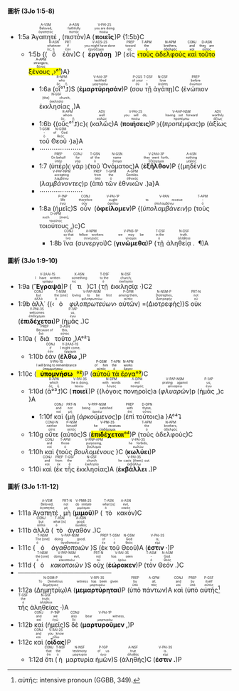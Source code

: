 #### 圖析 (3Jo 1:5-8)
- 1:5a <RUBY><ruby><ruby>Ἀγαπητέ , <rt>ἀγαπητός</rt></ruby><rt>Beloved,</rt></ruby><rt>A-VSM</rt></RUBY> (<RUBY><ruby><ruby>πιστὸν<rt>πιστός</rt></ruby><rt>faithfully</rt></ruby><rt>A-ASN</rt></RUBY>)A (<RUBY><ruby><ruby><strong>ποιεῖς</strong><rt>ποιέω</rt></ruby><rt>you are doing</rt></ruby><rt>V-PAI-2S</rt></RUBY>)P {1:5b}C
	- 1:5b {(<RUBY><ruby><ruby>ὃ<rt>ὅς, ἥ</rt></ruby><rt>whatever</rt></ruby><rt>R-ASN</rt></RUBY> <RUBY><ruby><ruby>ἐὰν<rt>ἐάν</rt></ruby><rt>if</rt></ruby><rt>PRT</rt></RUBY>)C (<RUBY><ruby><ruby><strong>ἐργάσῃ</strong><rt>ἐργάζομαι</rt></ruby><rt>you might have done</rt></ruby><rt>V-ADS-2S</rt></RUBY>)P (<RUBY><ruby><ruby>εἰς<rt>εἰς</rt></ruby><rt>toward</rt></ruby><rt>PREP</rt></RUBY> <mark>‹<RUBY><ruby><ruby>τοὺς<rt>ὁ</rt></ruby><rt>the</rt></ruby><rt>T-APM</rt></RUBY> <RUBY><ruby><ruby>ἀδελφοὺς<rt>ἀδελφός</rt></ruby><rt>brothers,</rt></ruby><rt>N-APM</rt></RUBY> <RUBY><ruby><ruby>καὶ<rt>καί</rt></ruby><rt>and</rt></ruby><rt>CONJ</rt></RUBY> <RUBY><ruby><ruby>τοῦτο<rt>οὗτος</rt></ruby><rt>they are</rt></ruby><rt>D-ASN</rt></RUBY> <RUBY><ruby><ruby>ξένους , <rt>ξένος</rt></ruby><rt>strangers,</rt></ruby><rt>A-APM</rt></RUBY>›°¹</mark>)A}
		- 1:6a (<RUBY><ruby><ruby>οἳ°¹⮥<rt>ὅς, ἥ</rt></ruby><rt>who</rt></ruby><rt>R-NPM</rt></RUBY>)S (<RUBY><ruby><ruby><strong>ἐμαρτύρησάν</strong><rt>μαρτυρέω</rt></ruby><rt>testified</rt></ruby><rt>V-AAI-3P</rt></RUBY>)P (<RUBY><ruby><ruby>σου<rt>σύ</rt></ruby><rt>of your</rt></ruby><rt>P-2GS</rt></RUBY> <RUBY><ruby><ruby>τῇ<rt>ὁ</rt></ruby><rt>-</rt></ruby><rt>T-DSF</rt></RUBY> <RUBY><ruby><ruby>ἀγάπῃ<rt>ἀγάπη</rt></ruby><rt>love</rt></ruby><rt>N-DSF</rt></RUBY>)C (<RUBY><ruby><ruby>ἐνώπιον<rt>ἐνώπιον</rt></ruby><rt>before</rt></ruby><rt>PREP</rt></RUBY> <RUBY><ruby><ruby>ἐκκλησίας , <rt>ἐκκλησία</rt></ruby><rt>[the] church,</rt></ruby><rt>N-GSF</rt></RUBY>)A 
		- 1:6b {(<RUBY><ruby><ruby>οὓς°¹⮥<rt>ὅς, ἥ</rt></ruby><rt>whom</rt></ruby><rt>R-APM</rt></RUBY>)c}⦇ (<RUBY><ruby><ruby>καλῶς<rt>καλῶς</rt></ruby><rt>well</rt></ruby><rt>ADV</rt></RUBY>)A (<RUBY><ruby><ruby><strong>ποιήσεις</strong><rt>ποιέω</rt></ruby><rt>you will do,</rt></ruby><rt>V-FAI-2S</rt></RUBY>)P ⦈{(<RUBY><ruby><ruby><em>προπέμψας</em><rt>προπέμπω</rt></ruby><rt>having set forward</rt></ruby><rt>V-AAP-NSM</rt></RUBY>)p (<RUBY><ruby><ruby>ἀξίως<rt>ἀξίως</rt></ruby><rt>worthily</rt></ruby><rt>ADV</rt></RUBY> <RUBY><ruby><ruby>τοῦ<rt>ὁ</rt></ruby><rt>-</rt></ruby><rt>T-GSM</rt></RUBY> <RUBY><ruby><ruby>Θεοῦ · <rt>θεός</rt></ruby><rt>of God.</rt></ruby><rt>N-GSM</rt></RUBY>)a}A
		- ⋯⋯⋯⋯⋯⋯⋯
		- 1:7 (<RUBY><ruby><ruby>ὑπὲρ<rt>ὑπέρ</rt></ruby><rt>On behalf</rt></ruby><rt>PREP</rt></RUBY>)⦇ <RUBY><ruby><ruby>γὰρ<rt>γάρ</rt></ruby><rt>for</rt></ruby><rt>CONJ</rt></RUBY> ⦈(<RUBY><ruby><ruby>τοῦ<rt>ὁ</rt></ruby><rt>of the</rt></ruby><rt>T-GSN</rt></RUBY> <RUBY><ruby><ruby>Ὀνόματος<rt>ὄνομα</rt></ruby><rt>name</rt></ruby><rt>N-GSN</rt></RUBY>)A (<RUBY><ruby><ruby><strong>ἐξῆλθον</strong><rt>ἐξέρχομαι</rt></ruby><rt>they went forth,</rt></ruby><rt>V-2AAI-3P</rt></RUBY>)P {(<RUBY><ruby><ruby>μηδὲν<rt>μηδείς</rt></ruby><rt>nothing</rt></ruby><rt>A-ASN</rt></RUBY>)c (<RUBY><ruby><ruby><em>λαμβάνοντες</em><rt>λαμβάνω</rt></ruby><rt>accepting</rt></ruby><rt>V-PAP-NPM</rt></RUBY>)p (<RUBY><ruby><ruby>ἀπὸ<rt>ἀπό</rt></ruby><rt>from</rt></ruby><rt>PREP</rt></RUBY> <RUBY><ruby><ruby>τῶν<rt>ὁ</rt></ruby><rt>the</rt></ruby><rt>T-GPM</rt></RUBY> <RUBY><ruby><ruby>ἐθνικῶν . <rt>ἐθνικός</rt></ruby><rt>Gentiles.</rt></ruby><rt>A-GPM</rt></RUBY>)a}A
		- ⋯⋯⋯⋯⋯⋯⋯
		- 1:8a (<RUBY><ruby><ruby>ἡμεῖς<rt>ἐγώ</rt></ruby><rt>We</rt></ruby><rt>P-1NP</rt></RUBY>)S <RUBY><ruby><ruby>οὖν<rt>οὖν</rt></ruby><rt>therefore</rt></ruby><rt>CONJ</rt></RUBY> (<RUBY><ruby><ruby><strong>ὀφείλομεν</strong><rt>ὀφείλω</rt></ruby><rt>ought</rt></ruby><rt>V-PAI-1P</rt></RUBY>)P {(<RUBY><ruby><ruby><em>ὑπολαμβάνειν</em><rt>ὑπολαμβάνω</rt></ruby><rt>to receive</rt></ruby><rt>V-PAN</rt></RUBY>)p (<RUBY><ruby><ruby>τοὺς<rt>ὁ</rt></ruby><rt>-</rt></ruby><rt>T-APM</rt></RUBY> <RUBY><ruby><ruby>τοιούτους , <rt>τοιοῦτος</rt></ruby><rt>such [men],</rt></ruby><rt>D-APM</rt></RUBY>)c}C
			- 1:8b <RUBY><ruby><ruby>ἵνα<rt>ἵνα</rt></ruby><rt>so that</rt></ruby><rt>CONJ</rt></RUBY> (<RUBY><ruby><ruby>συνεργοὶ<rt>συνεργός</rt></ruby><rt>fellow workers</rt></ruby><rt>A-NPM</rt></RUBY>)C (<RUBY><ruby><ruby><strong>γινώμεθα</strong><rt>γίνομαι</rt></ruby><rt>we may be</rt></ruby><rt>V-PNS-1P</rt></RUBY>)P (<RUBY><ruby><ruby>τῇ<rt>ὁ</rt></ruby><rt>in the</rt></ruby><rt>T-DSF</rt></RUBY> <RUBY><ruby><ruby>ἀληθείᾳ .  ¶ <rt>ἀλήθεια</rt></ruby><rt>truth.</rt></ruby><rt>N-DSF</rt></RUBY>)A


#### 圖析 (3Jo 1:9-10)

- 1:9a (<RUBY><ruby><ruby><strong>Ἔγραψά</strong><rt>γράφω</rt></ruby><rt>I have written</rt></ruby><rt>V-2AAI-1S</rt></RUBY>)P (<RUBY><ruby><ruby>τι<rt>τις</rt></ruby><rt>something</rt></ruby><rt>X-ASN</rt></RUBY>)C1 (<RUBY><ruby><ruby>τῇ<rt>ὁ</rt></ruby><rt>to the</rt></ruby><rt>T-DSF</rt></RUBY> <RUBY><ruby><ruby>ἐκκλησίᾳ · <rt>ἐκκλησία</rt></ruby><rt>church;</rt></ruby><rt>N-DSF</rt></RUBY>)C2
- 1:9b <RUBY><ruby><ruby>ἀλλ᾽<rt>ἀλλά</rt></ruby><rt>but</rt></ruby><rt>CONJ</rt></RUBY> {(‹<RUBY><ruby><ruby>ὁ<rt>ὁ</rt></ruby><rt>the [one]</rt></ruby><rt>T-NSM</rt></RUBY> <RUBY><ruby><ruby><em>φιλοπρωτεύων</em><rt>φιλοπρωτεύω</rt></ruby><rt>loving to be first</rt></ruby><rt>V-PAP-NSM</rt></RUBY>› <RUBY><ruby><ruby>αὐτῶν<rt>αὐτός</rt></ruby><rt>among them,</rt></ruby><rt>P-GPM</rt></RUBY>) =(<RUBY><ruby><ruby>Διοτρεφὴς<rt>Διοτρεφής</rt></ruby><rt>Diotrephes,</rt></ruby><rt>N-NSM-P</rt></RUBY>)}S <RUBY><ruby><ruby>οὐκ<rt>οὐ</rt></ruby><rt>not</rt></ruby><rt>PRT-N</rt></RUBY> (<RUBY><ruby><ruby><strong>ἐπιδέχεται</strong><rt>ἐπιδέχομαι</rt></ruby><rt>welcomes</rt></ruby><rt>V-PNI-3S</rt></RUBY>)P (<RUBY><ruby><ruby>ἡμᾶς . <rt>ἐγώ</rt></ruby><rt>us.</rt></ruby><rt>P-1AP</rt></RUBY>)C
- 1:10a (<RUBY><ruby><ruby>διὰ<rt>διά</rt></ruby><rt>Because of</rt></ruby><rt>PREP</rt></RUBY> <RUBY><ruby><ruby>τοῦτο , <rt>οὗτος</rt></ruby><rt>this,</rt></ruby><rt>D-ASN</rt></RUBY>)A°²⮧
	- 1:10b <RUBY><ruby><ruby>ἐὰν<rt>ἐάν</rt></ruby><rt>if</rt></ruby><rt>CONJ</rt></RUBY> (<RUBY><ruby><ruby><strong>ἔλθω , </strong><rt>ἔρχομαι</rt></ruby><rt>I might come,</rt></ruby><rt>V-2AAS-1S</rt></RUBY>)P 
- 1:10c (<mark><RUBY><ruby><ruby><strong>ὑπομνήσω</strong><rt>ὑπομιμνήσκω</rt></ruby><rt>I will bring to remembrance</rt></ruby><rt>V-FAI-1S</rt></RUBY>°²</mark>)P (<mark><RUBY><ruby><ruby>αὐτοῦ<rt>αὐτός</rt></ruby><rt>of him</rt></ruby><rt>P-GSM</rt></RUBY> <RUBY><ruby><ruby>τὰ<rt>ὁ</rt></ruby><rt>the</rt></ruby><rt>T-APN</rt></RUBY> <RUBY><ruby><ruby>ἔργα<rt>ἔργον</rt></ruby><rt>works</rt></ruby><rt>N-APN</rt></RUBY>°³</mark>)C 
	- 1:10d (<RUBY><ruby><ruby>ἃ°³⮥<rt>ὅς, ἥ</rt></ruby><rt>which</rt></ruby><rt>R-APN</rt></RUBY>)C (<RUBY><ruby><ruby><strong>ποιεῖ</strong><rt>ποιέω</rt></ruby><rt>he is doing,</rt></ruby><rt>V-PAI-3S</rt></RUBY>)P {(<RUBY><ruby><ruby>λόγοις<rt>λόγος</rt></ruby><rt>with words</rt></ruby><rt>N-DPM</rt></RUBY> <RUBY><ruby><ruby>πονηροῖς<rt>πονηρός</rt></ruby><rt>evil</rt></ruby><rt>A-DPM</rt></RUBY>)a (<RUBY><ruby><ruby><em>φλυαρῶν</em><rt>φλυαρέω</rt></ruby><rt>prating against</rt></ruby><rt>V-PAP-NSM</rt></RUBY>)p (<RUBY><ruby><ruby>ἡμᾶς , <rt>ἐγώ</rt></ruby><rt>us;</rt></ruby><rt>P-1AP</rt></RUBY>)c }A
		- 1:10f <RUBY><ruby><ruby>καὶ<rt>καί</rt></ruby><rt>and</rt></ruby><rt>CONJ</rt></RUBY> {<RUBY><ruby><ruby>μὴ<rt>μή</rt></ruby><rt>not</rt></ruby><rt>PRT-N</rt></RUBY> (<RUBY><ruby><ruby><em>ἀρκούμενος</em><rt>ἀρκέω</rt></ruby><rt>being satisfied</rt></ruby><rt>V-PPP-NSM</rt></RUBY>)p (<RUBY><ruby><ruby>ἐπὶ<rt>ἐπί</rt></ruby><rt>with</rt></ruby><rt>PREP</rt></RUBY> <RUBY><ruby><ruby>τούτοις<rt>οὗτος</rt></ruby><rt>these,</rt></ruby><rt>D-DPN</rt></RUBY>)a }A°⁴⮧
	- 1:10g <RUBY><ruby><ruby>οὔτε<rt>οὔτε</rt></ruby><rt>neither</rt></ruby><rt>CONJ-N</rt></RUBY> (<RUBY><ruby><ruby>αὐτὸς<rt>αὐτός</rt></ruby><rt>himself</rt></ruby><rt>P-NSM</rt></RUBY>)S (<mark><RUBY><ruby><ruby><strong>ἐπιδέχεται</strong><rt>ἐπιδέχομαι</rt></ruby><rt>he receives</rt></ruby><rt>V-PNI-3S</rt></RUBY>°⁴</mark>)P (<RUBY><ruby><ruby>τοὺς<rt>ὁ</rt></ruby><rt>the</rt></ruby><rt>T-APM</rt></RUBY> <RUBY><ruby><ruby>ἀδελφοὺς<rt>ἀδελφός</rt></ruby><rt>brothers,</rt></ruby><rt>N-APM</rt></RUBY>)C
	- 1:10h <RUBY><ruby><ruby>καὶ<rt>καί</rt></ruby><rt>and</rt></ruby><rt>CONJ</rt></RUBY> {<RUBY><ruby><ruby>τοὺς<rt>ὁ</rt></ruby><rt>those</rt></ruby><rt>T-APM</rt></RUBY> <RUBY><ruby><ruby><em>βουλομένους</em><rt>βούλομαι</rt></ruby><rt>purposing,</rt></ruby><rt>V-PNP-APM</rt></RUBY> }C (<RUBY><ruby><ruby><strong>κωλύει</strong><rt>κωλύω</rt></ruby><rt>he forbids,</rt></ruby><rt>V-PAI-3S</rt></RUBY>)P
	- 1:10i <RUBY><ruby><ruby>καὶ<rt>καί</rt></ruby><rt>and</rt></ruby><rt>CONJ</rt></RUBY> (<RUBY><ruby><ruby>ἐκ<rt>ἐκ</rt></ruby><rt>from</rt></ruby><rt>PREP</rt></RUBY> <RUBY><ruby><ruby>τῆς<rt>ὁ</rt></ruby><rt>the</rt></ruby><rt>T-GSF</rt></RUBY> <RUBY><ruby><ruby>ἐκκλησίας<rt>ἐκκλησία</rt></ruby><rt>church</rt></ruby><rt>N-GSF</rt></RUBY>)A (<RUBY><ruby><ruby><strong>ἐκβάλλει .</strong><rt>ἐκβάλλω</rt></ruby><rt>he casts [them] out.</rt></ruby><rt>V-PAI-3S</rt></RUBY>)P



#### 圖析 (3Jo 1:11-12)

- 1:11a <RUBY><ruby><ruby>Ἀγαπητέ , <rt>ἀγαπητός</rt></ruby><rt>Beloved,</rt></ruby><rt>A-VSM</rt></RUBY> <RUBY><ruby><ruby>μὴ<rt>μή</rt></ruby><rt>not</rt></ruby><rt>PRT-N</rt></RUBY> (<RUBY><ruby><ruby><strong>μιμοῦ</strong><rt>μιμέομαι</rt></ruby><rt>do imitate</rt></ruby><rt>V-PNM-2S</rt></RUBY>)P (<RUBY><ruby><ruby>τὸ<rt>ὁ</rt></ruby><rt>what [is]</rt></ruby><rt>T-ASN</rt></RUBY> <RUBY><ruby><ruby>κακὸν<rt>κακός</rt></ruby><rt>evil,</rt></ruby><rt>A-ASN</rt></RUBY>)C 
- 1:11b <RUBY><ruby><ruby>ἀλλὰ<rt>ἀλλά</rt></ruby><rt>but</rt></ruby><rt>CONJ</rt></RUBY> (<RUBY><ruby><ruby>τὸ<rt>ὁ</rt></ruby><rt>what [is]</rt></ruby><rt>T-ASN</rt></RUBY> <RUBY><ruby><ruby>ἀγαθόν . <rt>ἀγαθός</rt></ruby><rt>good.</rt></ruby><rt>A-ASN</rt></RUBY>)C 
- 1:11c {<RUBY><ruby><ruby>ὁ<rt>ὁ</rt></ruby><rt>The [one]</rt></ruby><rt>T-NSM</rt></RUBY> <RUBY><ruby><ruby><em>ἀγαθοποιῶν</em><rt>ἀγαθοποιέω</rt></ruby><rt>doing good,</rt></ruby><rt>V-PAP-NSM</rt></RUBY> }S (<RUBY><ruby><ruby>ἐκ<rt>ἐκ</rt></ruby><rt>of</rt></ruby><rt>PREP</rt></RUBY> <RUBY><ruby><ruby>τοῦ<rt>ὁ</rt></ruby><rt>-</rt></ruby><rt>T-GSM</rt></RUBY> <RUBY><ruby><ruby>Θεοῦ<rt>θεός</rt></ruby><rt>God</rt></ruby><rt>N-GSM</rt></RUBY>)A (<RUBY><ruby><ruby><strong>ἐστιν · </strong><rt>εἰμί</rt></ruby><rt>is;</rt></ruby><rt>V-PAI-3S</rt></RUBY>)P 
- 1:11d {<RUBY><ruby><ruby>ὁ<rt>ὁ</rt></ruby><rt>the [one]</rt></ruby><rt>T-NSM</rt></RUBY> <RUBY><ruby><ruby><em>κακοποιῶν</em><rt>κακοποιέω</rt></ruby><rt>doing evil,</rt></ruby><rt>V-PAP-NSM</rt></RUBY> }S <RUBY><ruby><ruby>οὐχ<rt>οὐ</rt></ruby><rt>not</rt></ruby><rt>PRT-N</rt></RUBY> (<RUBY><ruby><ruby><strong>ἑώρακεν</strong><rt>ὁράω</rt></ruby><rt>has seen</rt></ruby><rt>V-RAI-3S</rt></RUBY>)P (<RUBY><ruby><ruby>τὸν<rt>ὁ</rt></ruby><rt>-</rt></ruby><rt>T-ASM</rt></RUBY> <RUBY><ruby><ruby>Θεόν . <rt>θεός</rt></ruby><rt>God.</rt></ruby><rt>N-ASM</rt></RUBY>)C
- ———————————————
- 1:12a (<RUBY><ruby><ruby>Δημητρίῳ<rt>Δημήτριος</rt></ruby><rt>To Demetrius</rt></ruby><rt>N-DSM-P</rt></RUBY>)A (<RUBY><ruby><ruby><strong>μεμαρτύρηται</strong><rt>μαρτυρέω</rt></ruby><rt>witness has been given</rt></ruby><rt>V-RPI-3S</rt></RUBY>)P (<RUBY><ruby><ruby>ὑπὸ<rt>ὑπό</rt></ruby><rt>by</rt></ruby><rt>PREP</rt></RUBY> <RUBY><ruby><ruby>πάντων<rt>πᾶς</rt></ruby><rt>all,</rt></ruby><rt>A-GPM</rt></RUBY>)A <RUBY><ruby><ruby>καὶ<rt>καί</rt></ruby><rt>and</rt></ruby><rt>CONJ</rt></RUBY> (<RUBY><ruby><ruby>ὑπὸ<rt>ὑπό</rt></ruby><rt>by</rt></ruby><rt>PREP</rt></RUBY> <RUBY><ruby><ruby>αὐτῆς<rt>αὐτός</rt></ruby><rt>itself</rt></ruby><rt>P-GSF</rt></RUBY>[^1] <RUBY><ruby><ruby>τῆς<rt>ὁ</rt></ruby><rt>the</rt></ruby><rt>T-GSF</rt></RUBY> <RUBY><ruby><ruby>ἀληθείας · <rt>ἀλήθεια</rt></ruby><rt>truth;</rt></ruby><rt>N-GSF</rt></RUBY>)A
- 1:12b <RUBY><ruby><ruby>καὶ<rt>καί</rt></ruby><rt>and</rt></ruby><rt>CONJ</rt></RUBY> (<RUBY><ruby><ruby>ἡμεῖς<rt>ἐγώ</rt></ruby><rt>we</rt></ruby><rt>P-1NP</rt></RUBY>)S <RUBY><ruby><ruby>δὲ<rt>δέ</rt></ruby><rt>also</rt></ruby><rt>CONJ</rt></RUBY> (<RUBY><ruby><ruby><strong>μαρτυροῦμεν , </strong><rt>μαρτυρέω</rt></ruby><rt>bear witness,</rt></ruby><rt>V-PAI-1P</rt></RUBY>)P
- 1:12c <RUBY><ruby><ruby>καὶ<rt>καί</rt></ruby><rt>and</rt></ruby><rt>CONJ</rt></RUBY> (<RUBY><ruby><ruby><strong>οἶδας</strong><rt>εἴδω</rt></ruby><rt>you know</rt></ruby><rt>V-RAI-2S</rt></RUBY>)P
	- 1:12d <RUBY><ruby><ruby>ὅτι<rt>ὅτι</rt></ruby><rt>that</rt></ruby><rt>CONJ</rt></RUBY> (<RUBY><ruby><ruby>ἡ<rt>ὁ</rt></ruby><rt>the</rt></ruby><rt>T-NSF</rt></RUBY> <RUBY><ruby><ruby>μαρτυρία<rt>μαρτυρία</rt></ruby><rt>testimony</rt></ruby><rt>N-NSF</rt></RUBY> <RUBY><ruby><ruby>ἡμῶν<rt>ἐγώ</rt></ruby><rt>of us</rt></ruby><rt>P-1GP</rt></RUBY>)S (<RUBY><ruby><ruby>ἀληθής<rt>ἀληθής</rt></ruby><rt>true</rt></ruby><rt>A-NSF</rt></RUBY>)C (<RUBY><ruby><ruby><strong>ἐστιν .</strong><rt>εἰμί</rt></ruby><rt>is.</rt></ruby><rt>V-PAI-3S</rt></RUBY>)P

[^1]: αὐτῆς: intensive pronoun (GGBB, 349).
